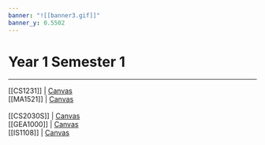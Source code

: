 ```yaml
---
banner: "![[banner3.gif]]"
banner_y: 0.5502
---
```

# Year 1 Semester 1
---

<span class="center-menu">[[CS1231]]  | [Canvas](https://canvas.nus.edu.sg/courses/24632/modules) 
<br> [[MA1521]]  | [Canvas](https://canvas.nus.edu.sg/courses/24190)  
<br>[[CS2030S]] | [Canvas](https://canvas.nus.edu.sg/courses/24642)
<br>[[GEA1000]] | [Canvas](https://canvas.nus.edu.sg/courses/23996/modules)
<br>[[IS1108]]  | [Canvas](https://canvas.nus.edu.sg/courses/25459/modules) 
</span>


